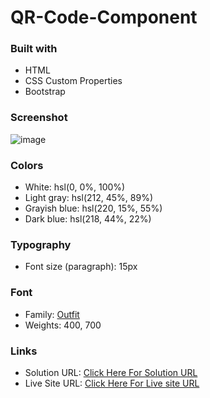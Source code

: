 # QR-Code-Component

### Built with
- HTML
- CSS Custom Properties
- Bootstrap

### Screenshot
![image](https://user-images.githubusercontent.com/76789333/178839011-524dd204-1068-4000-90c4-512d4b2416df.png)


### Colors

- White: hsl(0, 0%, 100%)
- Light gray: hsl(212, 45%, 89%)
- Grayish blue: hsl(220, 15%, 55%)
- Dark blue: hsl(218, 44%, 22%)

### Typography

- Font size (paragraph): 15px

### Font

- Family: [Outfit](https://fonts.google.com/specimen/Outfit)
- Weights: 400, 700

### Links

- Solution URL: [Click Here For Solution URL](https://www.frontendmentor.io/solutions/qr-code-component-using-html-css-and-bootstrap-2gG1Tm_IYR)
- Live Site URL: [Click Here For Live site URL](https://qr-code-component-muquitarif.vercel.app/)
